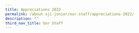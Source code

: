 ```yaml
---
title: Appreciations 2022
permalink: /about-sji-junior/our-staff/appreciations-2022/
description: ""
third_nav_title: Our Staff
---
```

